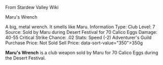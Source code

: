 From Stardew Valley Wiki

Maru's Wrench

A big, metal wrench. It smells like Maru. Information Type: Club Level: 7 Source: Sold by Maru during Desert Festival for 70 Calico Eggs Damage: 40-55 Critical Strike Chance: .02 Stats: Speed (-2) Adventurer's Guild Purchase Price: Not Sold Sell Price: data-sort-value="350"&gt;350g

**Maru's Wrench** is a club weapon sold by Maru for 70 Calico Eggs during the Desert Festival.